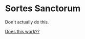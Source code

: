 # Sortes Sanctorum

Don't actually do this.

<div id="sortes"></div>

<a href="https://api.biblia.com/v1/bible/content/kjv.html?passage=John3.16&key=b74dfab83a3e06f0f01850c93466c29d">Does this work??</a>

<script>
var api_key = "b74dfab83a3e06f0f01850c93466c29d"
var url = "https://api.biblia.com/v1/bible/content/kjv.txt?passage=John3.16&key=" + api_key

fetch(url)
    .then(function(data) {
        console.log(data.text())
    })
    .catch(function(error) {
        console.log(error)
    })
/*var xhttp = new XMLHttpRequest();
xhttp.onreadystatechange = function() {
    if (this.readyState == 4 && this.status == 200) {
        response = JSON.parse(this.responseText)
        console.log(this.responseText)
        console.log(response)
        document.getElementById("sortes").innerHTML = this.responseText
    }
}
xhttp.open("GET", url, true);
xhttp.send();
*/
</script>
